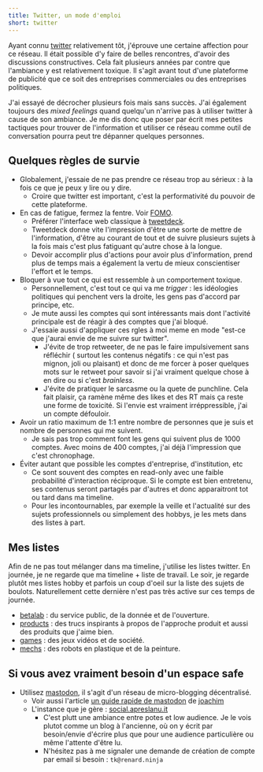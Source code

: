 ```yaml
---
title: Twitter, un mode d'emploi
short: twitter
---
```


Ayant connu [twitter](https://twitter.com) relativement tôt, j'éprouve une certaine affection pour
ce réseau. Il était possible d'y faire de belles rencontres, d'avoir des
discussions constructives. Cela fait plusieurs années par contre que l'ambiance
y est relativement toxique. Il s'agit avant tout d'une plateforme
de publicité que ce soit des entreprises commerciales ou des entreprises politiques.

J'ai essayé de décrocher plusieurs fois mais sans succès. J'ai également toujours des *mixed feelings*
quand quelqu'un n'arrive pas à utiliser twitter à cause de son ambiance. Je me dis donc
que poser par écrit mes petites tactiques pour trouver de l'information et
utiliser ce réseau comme outil de conversation pourra peut tre dépanner quelques
personnes.

## Quelques règles de survie

- Globalement, j'essaie de ne pas prendre ce réseau trop au sérieux : à la fois
  ce que je peux y lire ou y dire.
  - Croire que twitter est important, c'est la performativité du pouvoir de
    cette plateforme.
- En cas de fatigue, fermez la fentre. Voir [FOMO](https://fr.wikipedia.org/wiki/Syndrome_FOMO).
  - Préférer l'interface web classique à [tweetdeck](https://tweetdeck.twitter.com).
  - Tweetdeck donne vite l'impression d'être une sorte de mettre de l'information,
    d'être au courant de tout et de suivre plusieurs sujets à la fois mais c'est
    plus fatiguant qu'autre chose à la longue.
  - Devoir accomplir plus d'actions pour avoir plus d'information, prend plus
    de temps mais a également la vertu de mieux conscientiser l'effort et le temps.
- Bloquer à vue tout ce qui est ressemble à un comportement toxique.
  - Personnellement, c'est tout ce qui va me *trigger* : les idéologies politiques
    qui penchent vers la droite, les gens pas d'accord par principe, etc.
  - Je mute aussi les comptes qui sont intéressants mais dont l'activité
    principale est de réagir à des comptes que j'ai bloqué.
  - J'essaie aussi d'appliquer ces rgles à moi meme en mode "est-ce que j'aurai
    envie de me suivre sur twitter".
    - J'évite de trop retweeter, de ne pas le faire impulsivement sans réfléchir (
      surtout les contenus négatifs : ce qui n'est pas mignon, joli ou plaisant) et
      donc de me forcer à poser quelques mots sur le retweet pour savoir si j'ai
      vraiment quelque chose à en dire ou si c'est *brainless*.
    - J'évite de pratiquer le sarcasme ou la quete de punchline. Cela fait plaisir,
      ça ramène même des likes et des RT mais ça reste une forme de toxicité. Si
      l'envie est vraiment irréppressible, j'ai un compte défouloir.
- Avoir un ratio maximum de 1:1 entre nombre de personnes que je suis et nombre de
personnes qui me suivent.
  - Je sais pas trop comment font les gens qui suivent plus de 1000 comptes. Avec
  moins de 400 comptes, j'ai déjà l'impression que c'est chronophage.
- Éviter autant que possible les comptes d'entreprise, d'institution, etc
  - Ce sont souvent des comptes en read-only avec une faible probabilité
  d'interaction réciproque. Si le compte est bien entretenu, ses contenus seront
  partagés par d'autres et donc apparaitront tot ou tard dans ma timeline.
  - Pour les incontournables, par exemple la veille et l'actualité sur des
  sujets professionnels ou simplement des hobbys, je les mets dans des listes à
  part.


## Mes listes

Afin de ne pas tout mélanger dans ma timeline, j'utilise les listes twitter.
En journée, je ne regarde que ma timeline + liste de travail. Le soir, je regarde
plutôt mes listes hobby et parfois un coup d'oeil sur la liste des sujets de boulots.
Naturellement cette dernière n'est pas très active sur ces temps de journée.

- [betalab][liste betalab] : du service public, de la donnée et de l'ouverture.
- [products][liste products] : des trucs inspirants à propos de l'approche produit
  et aussi des produits que j'aime bien.
- [games][liste games] : des jeux vidéos et de société.
- [mechs][liste mechs] : des robots en plastique et de la peinture.


## Si vous avez vraiment besoin d'un espace safe

- Utilisez [mastodon][join-mastodon], il s'agit d'un réseau de micro-blogging
décentralisé.
  - Voir aussi l'article [un guide rapide de mastodon](https://joachimesque.com/blog/un-guide-rapide-de-mastodon)
    de [joachim](https://joachimesque.com)
  - L'instance que je gère : [social.apreslanu.it](https://social.apreslanu.it)
    - C'est plutt une ambiance entre potes et low audience. Je le vois plutot
    comme un blog à l'ancienne, où on y écrit par besoin/envie d'écrire plus que
    pour une audience particulière ou même l'attente d'être lu.
    - N'hésitez pas à me signaler une demande de création de compte par email si besoin : `tk@renard.ninja`



[liste betalab]: https://twitter.com/i/lists/902809718925791232
[liste products]: https://twitter.com/i/lists/1062462739170447360
[liste games]: https://twitter.com/i/lists/205628961
[liste mechs]: https://twitter.com/i/lists/1310281246409449479

[join-mastodon]: https://joinmastodon.org/
